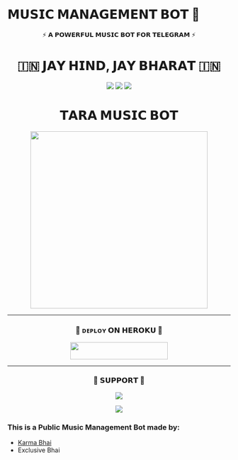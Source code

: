 # 𝗠𝗨𝗦𝗜𝗖 𝗠𝗔𝗡𝗔𝗚𝗘𝗠𝗘𝗡𝗧 𝗕𝗢𝗧 🎵

<p align="center">⚡ 𝗔 𝗣𝗢𝗪𝗘𝗥𝗙𝗨𝗟 𝗠𝗨𝗦𝗜𝗖 𝗕𝗢𝗧 𝗙𝗢𝗥 𝗧𝗘𝗟𝗘𝗚𝗥𝗔𝗠 ⚡</p>

<h1 align="center">🇮🇳 𝗝𝗔𝗬 𝗛𝗜𝗡𝗗, 𝗝𝗔𝗬 𝗕𝗛𝗔𝗥𝗔𝗧 🇮🇳</h1>

<p align="center">
  <img src="https://user-images.githubusercontent.com/73097560/115834477-dbab4500-a447-11eb-908a-139a6edaec5c.gif">
  <img src="https://readme-typing-svg.herokuapp.com?color=FF0085&width=620&lines=🇮🇳+𝗣𝗢𝗪𝗘𝗥𝗘𝗗+𝗕𝗬+𝗞𝗔𝗥𝗠𝗔+𝗕𝗛𝗔𝗜+🇮🇳">
  <img src="https://user-images.githubusercontent.com/73097560/115834477-dbab4500-a447-11eb-908a-139a6edaec5c.gif">
</p>

<h1 align="center"><b>𝗧𝗔𝗥𝗔 𝗠𝗨𝗦𝗜𝗖 𝗕𝗢𝗧</b></h1>

<p align="center">
  <a href="https://t.me/Fumked">
    <img src="https://graph.org/file/738cbb41535bd0dc766c7-d637ab65d9878a7114.jpg" width="400">
  </a>
</p>

---
<h3 align="center">🚀 ᴅᴇᴘʟᴏʏ 𝗢𝗡 𝗛𝗘𝗥𝗢𝗞𝗨 🚀</h3>

<p align="center">
  <a href="https://dashboard.heroku.com/new?template=https://github.com/karmaxexclusive/TaraVibesBot">
    <img src="https://img.shields.io/badge/Deploy%20On%20Heroku-blue?style=for-the-badge&logo=Heroku" width="220" height="38.45"/>
  </a>
</p>

---

<h3 align="center">🌟 𝗦𝗨𝗣𝗣𝗢𝗥𝗧 🌟</h3>

<p align="center">
  <a href="https://t.me/My_Logs_Gc">
    <img src="https://img.shields.io/badge/-Support%20Group-blue.svg?style=for-the-badge&logo=Telegram">
  </a>
</p>

<p align="center">
  <a href="https://t.me/Fine_N_OK">
    <img src="https://img.shields.io/badge/-Support%20Channel-blue.svg?style=for-the-badge&logo=Telegram">
  </a>
</p>


### This is a Public **Music Management Bot** made by:  
- [Karma Bhai](https://t.me/Fumked)  
- Exclusive Bhai
